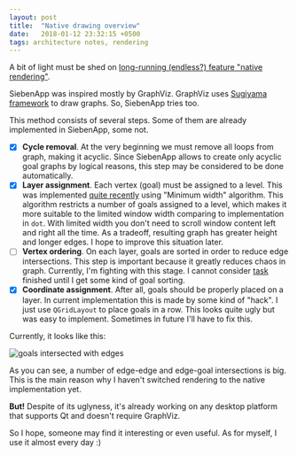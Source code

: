 ```yaml
---
layout: post
title:  "Native drawing overview"
date:   2018-01-12 23:32:15 +0500
tags: architecture notes, rendering
---
```


A bit of light must be shed on [long-running (endless?) feature "native rendering"][task_5].

SiebenApp was inspired mostly by GraphViz.
GraphViz uses [Sugiyama framework][sugiyama_framework] to draw graphs.
So, SiebenApp tries too.

This method consists of several steps.
Some of them are already implemented in SiebenApp, some not.

* [x] **Cycle removal**. At the very beginning we must remove all loops from graph, making it acyclic. Since SiebenApp allows to create only acyclic goal graphs by logical reasons, this step may be considered to be done automatically.
* [x] **Layer assignment**. Each vertex (goal) must be assigned to a level. This was implemented [quite recently][min_width_commit] using "Minimum width" algorithm. This algorithm restricts a number of goals assigned to a level, which makes it more suitable to the limited window width comparing to implementation in `dot`. With limited width you don't need to scroll window content left and right all the time. As a tradeoff, resulting graph has greater height and longer edges. I hope to improve this situation later.
* [ ] **Vertex ordering**. On each layer, goals are sorted in order to reduce edge intersections. This step is important because it greatly reduces chaos in graph. Currently, I'm fighting with this stage. I cannot consider [task][task_5] finished until I get some kind of goal sorting.
* [x] **Coordinate assignment**. After all, goals should be properly placed on a layer. In current implementation this is made by some kind of "hack". I just use `QGridLayout` to place goals in a row. This looks quite ugly but was easy to implement. Sometimes in future I'll have to fix this.

Currently, it looks like this:

![goals intersected with edges](/SiebenApp/images/2018-01-12-native/native_drawing.jpg)

As you can see, a number of edge-edge and edge-goal intersections is big.
This is the main reason why I haven't switched rendering to the native implementation yet.

**But!** Despite of its uglyness, it's already working on any desktop platform that supports Qt and doesn't require GraphViz.

So I hope, someone may find it interesting or even useful.
As for myself, I use it almost every day :)

[sugiyama_framework]: https://en.wikipedia.org/wiki/Layered_graph_drawing
[min_width_commit]: https://github.com/ahitrin/SiebenApp/commit/2d776dd286dbd44e563a4ff53b16d8823aeb3dbf
[task_5]: https://github.com/ahitrin/SiebenApp/issues/5

